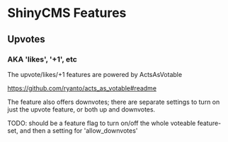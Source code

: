 # ShinyCMS Features

## Upvotes

### AKA 'likes', '+1', etc

The upvote/likes/+1 features are powered by ActsAsVotable

https://github.com/ryanto/acts_as_votable#readme

The feature also offers downvotes; there are separate settings to turn on just the upvote feature, or both up and downvotes.

TODO: should be a feature flag to turn on/off the whole voteable feature-set, and then a setting for 'allow_downvotes'
